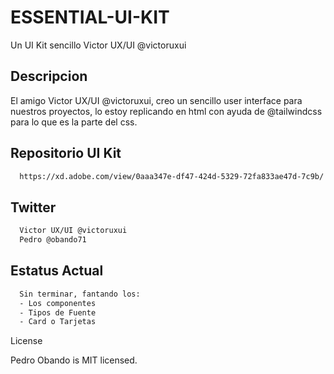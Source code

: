 # ESSENTIAL-UI-KIT
Un UI Kit sencillo Victor UX/UI @victoruxui

## Descripcion
El amigo Victor UX/UI @victoruxui, creo un sencillo user interface para nuestros proyectos, lo estoy replicando en html con ayuda de @tailwindcss para lo que es la parte del css.

## Repositorio UI Kit
```bash
  https://xd.adobe.com/view/0aaa347e-df47-424d-5329-72fa833ae47d-7c9b/
```

## Twitter
```bash
  Victor UX/UI @victoruxui
  Pedro @obando71
```

## Estatus Actual
```bash
  Sin terminar, fantando los:
  - Los componentes
  - Tipos de Fuente
  - Card o Tarjetas
```

License

Pedro Obando is MIT licensed.
